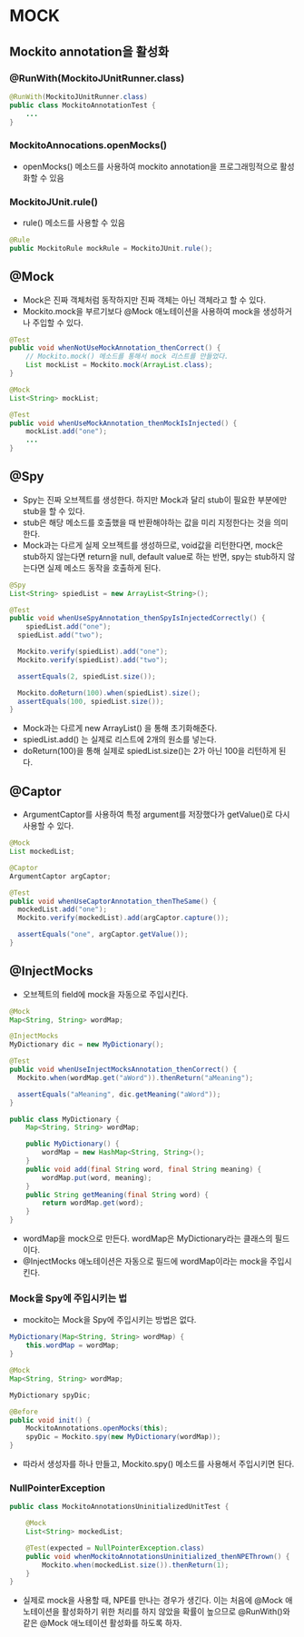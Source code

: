 # MOCK

## Mockito annotation을 활성화

### @RunWith(MockitoJUnitRunner.class)

```java
@RunWith(MockitoJUnitRunner.class)
public class MockitoAnnotationTest {
	...
}
```

### MockitoAnnocations.openMocks()

- openMocks() 메소드를 사용하여 mockito annotation을 프로그래밍적으로 활성화할 수 있음

### MockitoJUnit.rule()

- rule() 메소드를 사용할 수 있음

```java
@Rule
public MockitoRule mockRule = MockitoJUnit.rule();
```

## @Mock

- Mock은 진짜 객체처럼 동작하지만 진짜 객체는 아닌 객체라고 할 수 있다.
- Mockito.mock을 부르기보다 @Mock 애노테이션을 사용하여 mock을 생성하거나 주입할 수 있다.

```java
@Test
public void whenNotUseMockAnnotation_thenCorrect() {
	// Mockito.mock() 메소드를 통해서 mock 리스트를 만들었다.
	List mockList = Mockito.mock(ArrayList.class);
}

@Mock
List<String> mockList;

@Test
public void whenUseMockAnnotation_thenMockIsInjected() {
	mockList.add("one");
	...
}
```

## @Spy

- Spy는 진짜 오브젝트를 생성한다. 하지만 Mock과 달리 stub이 필요한 부분에만 stub을 할 수 있다.
- stub은 해당 메소드를 호출했을 때 반환해야하는 값을 미리 지정한다는 것을 의미한다.
- Mock과는 다르게 실제 오브젝트를 생성하므로, void값을 리턴한다면, mock은 stub하지 않는다면 return을 null, default value로 하는 반면, spy는 stub하지 않는다면 실제 메소드 동작을 호출하게 된다.

```java
@Spy
List<String> spiedList = new ArrayList<String>();

@Test
public void whenUseSpyAnnotation_thenSpyIsInjectedCorrectly() {
	spiedList.add("one");
  spiedList.add("two");

  Mockito.verify(spiedList).add("one");
  Mockito.verify(spiedList).add("two");

  assertEquals(2, spiedList.size());

  Mockito.doReturn(100).when(spiedList).size();
  assertEquals(100, spiedList.size());
}
```

- Mock과는 다르게 new ArrayList<String>() 을 통해 초기화해준다.
- spiedList.add() 는 실제로 리스트에 2개의 원소를 넣는다.
- doReturn(100)을 통해 실제로 spiedList.size()는 2가 아닌 100을 리턴하게 된다.

## @Captor

- ArgumentCaptor를 사용하여 특정 argument를 저장했다가 getValue()로 다시 사용할 수 있다.

```java
@Mock
List mockedList;

@Captor 
ArgumentCaptor argCaptor;

@Test
public void whenUseCaptorAnnotation_thenTheSame() {
  mockedList.add("one");
  Mockito.verify(mockedList).add(argCaptor.capture());

  assertEquals("one", argCaptor.getValue());
}
```

## @InjectMocks

- 오브젝트의 field에 mock을 자동으로 주입시킨다.

```java
@Mock
Map<String, String> wordMap;

@InjectMocks
MyDictionary dic = new MyDictionary();

@Test
public void whenUseInjectMocksAnnotation_thenCorrect() {
  Mockito.when(wordMap.get("aWord")).thenReturn("aMeaning");

  assertEquals("aMeaning", dic.getMeaning("aWord"));
}
```

```java
public class MyDictionary {
    Map<String, String> wordMap;

    public MyDictionary() {
        wordMap = new HashMap<String, String>();
    }
    public void add(final String word, final String meaning) {
        wordMap.put(word, meaning);
    }
    public String getMeaning(final String word) {
        return wordMap.get(word);
    }
}
```

- wordMap을 mock으로 만든다. wordMap은 MyDictionary라는 클래스의 필드이다.
- @InjectMocks 애노테이션은 자동으로 필드에 wordMap이라는 mock을 주입시킨다.

### Mock을 Spy에 주입시키는 법

- mockito는 Mock을 Spy에 주입시키는 방법은 없다.

```java
MyDictionary(Map<String, String> wordMap) {
    this.wordMap = wordMap;
}

@Mock
Map<String, String> wordMap; 

MyDictionary spyDic;

@Before
public void init() {
    MockitoAnnotations.openMocks(this);
    spyDic = Mockito.spy(new MyDictionary(wordMap));
}
```

- 따라서 생성자를 하나 만들고, Mockito.spy() 메소드를 사용해서 주입시키면 된다.

### NullPointerException

```java
public class MockitoAnnotationsUninitializedUnitTest {

    @Mock
    List<String> mockedList;

    @Test(expected = NullPointerException.class)
    public void whenMockitoAnnotationsUninitialized_thenNPEThrown() {
        Mockito.when(mockedList.size()).thenReturn(1);
    }
}
```

- 실제로 mock을 사용할 때, NPE를 만나는 경우가 생긴다. 이는 처음에 @Mock 애노테이션을 활성화하기 위한 처리를 하지 않았을 확률이 높으므로 @RunWith()와 같은 @Mock 애노테이션 활성화를 하도록 하자.
